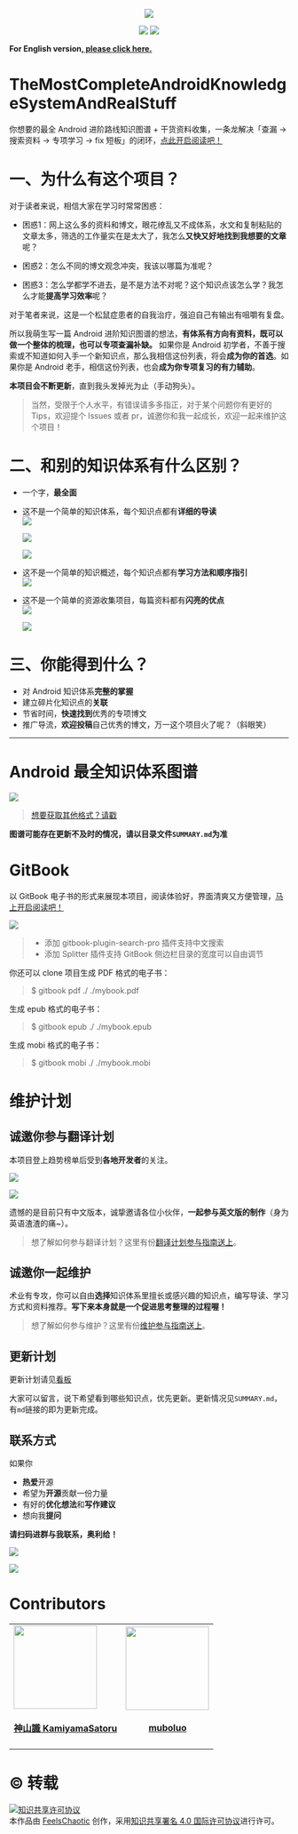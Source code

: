 <p align='center'>
<img src='https://i.loli.net/2020/01/08/7HURql4otzYPivh.jpg'>
</p>

<p align='center'>
<a href="https://www.jianshu.com/u/79087863dce7"><img src="https://img.shields.io/badge/%E7%AE%80%E4%B9%A6-@FeelsChaotic-CD6839.svg?style=flat&colorA=ed6f59"></a>
<a href="https://juejin.im/user/58130890bf22ec0068821df3"><img src="https://img.shields.io/badge/%E6%8E%98%E9%87%91-@FeelsChaotic-00cccc.svg?style=flat&colorA=1970fe"></a>
</p>

<p align='left'>
  <strong>For English version,<a href="https://github.com/feelschaotic/AndroidKnowledgeSystem/blob/master/README_EN.md"> please click here.</a></strong>
</p>

# TheMostCompleteAndroidKnowledgeSystemAndRealStuff

你想要的最全 Android 进阶路线知识图谱 + 干货资料收集，一条龙解决「查漏 -> 搜索资料 -> 专项学习 -> fix 短板」的闭环，[点此开启阅读吧！](https://feelschaotic.gitbook.io/android-knowledge-system/)

# 一、为什么有这个项目？

对于读者来说，相信大家在学习时常常困惑：

- 困惑1：网上这么多的资料和博文，眼花缭乱又不成体系，水文和复制粘贴的文章太多，筛选的工作量实在是太大了，我怎么**又快又好地找到我想要的文章**呢？

- 困惑2：怎么不同的博文观念冲突，我该以哪篇为准呢？

- 困惑3：怎么学都学不进去，是不是方法不对呢？这个知识点该怎么学？我怎么才能**提高学习效率**呢？

对于笔者来说，这是一个松鼠症患者的自我治疗，强迫自己有输出有咀嚼有复盘。

所以我萌生写一篇 Android 进阶知识图谱的想法，**有体系有方向有资料，既可以做一个整体的梳理，也可以专项查漏补缺。** 如果你是 Android 初学者，不善于搜索或不知道如何入手一个新知识点，那么我相信这份列表，将会**成为你的首选**。如果你是 Android 老手，相信这份列表，也会**成为你专项复习的有力辅助**。

**本项目会不断更新**，直到我头发掉光为止（手动狗头）。

> 当然，受限于个人水平，有错误请多多指正，对于某个问题你有更好的 Tips，欢迎提个 Issues 或者 pr，诚邀你和我一起成长，欢迎一起来维护这个项目！


# 二、和别的知识体系有什么区别？

- 一个字，**最全面**
- 这不是一个简单的知识体系，每个知识点都有**详细的导读**  
![](https://i.loli.net/2020/01/08/ABQPqLyZaFpwlCO.png)

  ![](https://i.loli.net/2020/01/08/xCf6vmsyqijko3u.png)

  ![](https://i.loli.net/2020/01/08/uN3BLiJ1GzRyXYE.png)

- 这不是一个简单的知识概述，每个知识点都有**学习方法和顺序指引**  
![](https://i.loli.net/2020/01/08/jwalUBVmIFCAbDN.png)

- 这不是一个简单的资源收集项目，每篇资料都有**闪亮的优点**  
![](https://i.loli.net/2020/01/08/E9n73gaTDRylkus.png)

  ![](https://i.loli.net/2020/01/08/EhzDJgoXZtM45Ga.png)


# 三、你能得到什么？

- 对 Android 知识体系**完整的掌握**
- 建立碎片化知识点的**关联**
- 节省时间，**快速找到**优秀的专项博文
- 推广导流，**欢迎投稿**自己优秀的博文，万一这个项目火了呢？（斜眼笑）

---

# Android 最全知识体系图谱

![](https://i.loli.net/2020/01/08/AheRqs2ZaWGYyIx.png)

> [想要获取其他格式？请戳](https://github.com/feelschaotic/AndroidKnowledgeSystem/tree/master/Android知识体系图谱)

**图谱可能存在更新不及时的情况，请以目录文件`SUMMARY.md`为准**

# GitBook

以 GitBook 电子书的形式来展现本项目，阅读体验好，界面清爽又方便管理，[马上开启阅读吧！](https://feelschaotic.gitbook.io/android-knowledge-system/)

![](https://s2.ax1x.com/2020/01/09/lfQc24.md.png)

> - 添加 gitbook-plugin-search-pro 插件支持中文搜索
> - 添加 Splitter 插件支持 GitBook 侧边栏目录的宽度可以自由调节

你还可以 clone 项目生成 PDF 格式的电子书：
> $ gitbook pdf ./ ./mybook.pdf

生成 epub 格式的电子书：
> $ gitbook epub ./ ./mybook.epub

生成 mobi 格式的电子书：
> $ gitbook mobi ./ ./mybook.mobi


# 维护计划

## 诚邀你参与翻译计划

本项目登上趋势榜单后受到**各地开发者**的关注。

![](https://i.loli.net/2020/01/08/28NiJmeg9bjOSQI.png)

![](https://i.loli.net/2020/01/04/xUMVP9TKCRZiWjb.png)

遗憾的是目前只有中文版本，诚挚邀请各位小伙伴，**一起参与英文版的制作**（身为英语渣渣的痛~）。

> 想了解如何参与翻译计划？这里有份[翻译计划参与指南送上](https://github.com/feelschaotic/AndroidKnowledgeSystem/wiki/%E7%BF%BB%E8%AF%91%E8%AE%A1%E5%88%92%E5%8F%82%E4%B8%8E%E6%8C%87%E5%8D%97)。

## 诚邀你一起维护

术业有专攻，你可以自由**选择**知识体系里擅长或感兴趣的知识点，编写导读、学习方式和资料推荐。**写下来本身就是一个促进思考整理的过程喔！**

> 想了解如何参与维护？这里有份[维护参与指南送上](https://github.com/feelschaotic/AndroidKnowledgeSystem/wiki/%E7%BB%B4%E6%8A%A4%E5%8F%82%E4%B8%8E%E6%8C%87%E5%8D%97)。

## 更新计划

更新计划请见[看板](https://github.com/feelschaotic/AndroidKnowledgeSystem/projects/1)

大家可以留言，说下希望看到哪些知识点，优先更新。更新情况见`SUMMARY.md`，有`md`链接的即为更新完成。

## 联系方式

如果你
- **热爱**开源
- 希望为**开源**贡献一份力量
- 有好的**优化想法**和**写作建议**
- 想向我**提问**

**请扫码进群与我联系，奥利给！**

![](https://i.loli.net/2020/01/04/XTL5nBNpcfyQskt.jpg)

![](https://s2.ax1x.com/2020/01/14/lq185F.jpg)

# Contributors

<table id='team'>
    <tr>
        <td id='KamiyamaSatoru'><a href='https://github.com/KamiyamaSatoru'><img src='https://avatars2.githubusercontent.com/u/59816048?s=460&v=4' width="150px" height="150px"></a>
            <h4 align='center'><a href='https://blog.csdn.net/KamiyamaSatoru'>神山識 KamiyamaSatoru</a></h4>
        </td>
        <td id='muboluo'><a href='https://github.com/muboluo'><img src='https://avatars3.githubusercontent.com/u/16324311?s=460&v=4' width="150px" height="150px"></a>
            <h4 align='center'><a href='https://www.jianshu.com/u/2bbfed3d5132'>muboluo</a></h4>
       </td>
    </tr>
</table>

# ©️ 转载

<a rel="license" href="http://creativecommons.org/licenses/by/4.0/"><img alt="知识共享许可协议" style="border-width:0" src="https://i.creativecommons.org/l/by/4.0/88x31.png" /></a><br />本<span xmlns:dct="http://purl.org/dc/terms/" href="http://purl.org/dc/dcmitype/Text" rel="dct:type">作品</span>由 <a xmlns:cc="http://creativecommons.org/ns#" href="https://github.com/feelschaotic/AndroidKnowledgeSystem" property="cc:attributionName" rel="cc:attributionURL">FeelsChaotic</a> 创作，采用<a rel="license" href="http://creativecommons.org/licenses/by/4.0/">知识共享署名 4.0 国际许可协议</a>进行许可。
